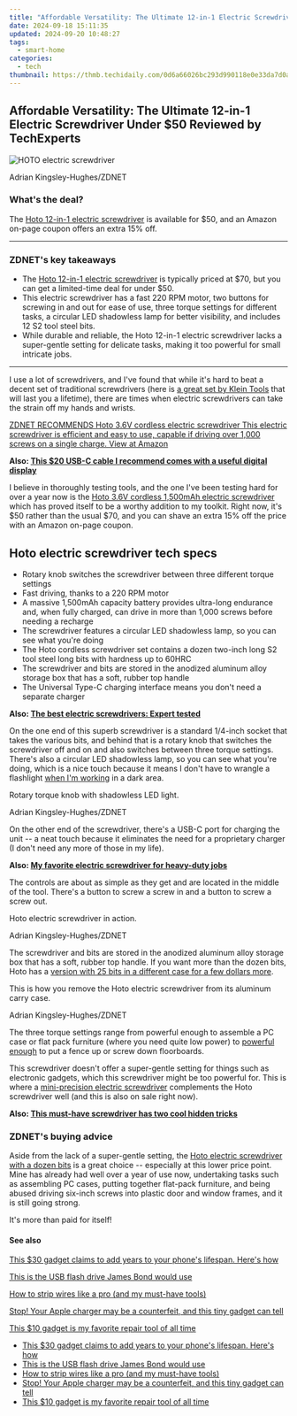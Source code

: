 ```yaml
---
title: "Affordable Versatility: The Ultimate 12-in-1 Electric Screwdriver Under $50 Reviewed by TechExperts"
date: 2024-09-18 15:11:35
updated: 2024-09-20 10:48:27
tags:
  - smart-home
categories:
  - tech
thumbnail: https://thmb.techidaily.com/0d6a66026bc293d990118e0e33da7d0a3d5bf37cd742dae54e5c6356e3964e9a.jpg
---
```


## Affordable Versatility: The Ultimate 12-in-1 Electric Screwdriver Under $50 Reviewed by TechExperts

![HOTO electric screwdriver](https://www.zdnet.com/a/img/resize/faffa42395cf9d80e613605ab53f260853ba2a01/2023/05/03/deb228e0-81f7-432e-ad21-c361cd3b0bf4/img-3150.jpg?auto=webp&width=1280)

Adrian Kingsley-Hughes/ZDNET

### What's the deal?

The [Hoto 12-in-1 electric screwdriver](https://buy.geni.us/Proxy.ashx?TSID=368250&GR%5FURL=https%3A%2F%2Fwww.amazon.com%2FHOTO-Screwdriver-Electric-Cordless-Shadowless%2Fdp%2FB08Z74BLX9%3Ftag%3Dzd-buy-button-20%26ascsubtag%3D%5F%5FCOM%5FCLICK%5FID%5F%5F%7C1c397782-8666-4103-a15d-044478906f88%7Cdtp&dtb=1) is available for $50, and an Amazon on-page coupon offers an extra 15% off.

---

### ZDNET's key takeaways

* The [Hoto 12-in-1 electric screwdriver](https://buy.geni.us/Proxy.ashx?TSID=368250&GR%5FURL=https%3A%2F%2Fwww.amazon.com%2FHOTO-Screwdriver-Electric-Cordless-Shadowless%2Fdp%2FB08Z74BLX9%3Ftag%3Dzd-buy-button-20%26ascsubtag%3D%5F%5FCOM%5FCLICK%5FID%5F%5F%7C1c397782-8666-4103-a15d-044478906f88%7Cdtp&dtb=1) is typically priced at $70, but you can get a limited-time deal for under $50.
* This electric screwdriver has a fast 220 RPM motor, two buttons for screwing in and out for ease of use, three torque settings for different tasks, a circular LED shadowless lamp for better visibility, and includes 12 S2 tool steel bits.
* While durable and reliable, the Hoto 12-in-1 electric screwdriver lacks a super-gentle setting for delicate tasks, making it too powerful for small intricate jobs.

---

I use a lot of screwdrivers, and I've found that while it's hard to beat a decent set of traditional screwdrivers (here is [a great set by Klein Tools](https://buy.geni.us/Proxy.ashx?TSID=368250&GR%5FURL=https%3A%2F%2Fwww.amazon.com%2FKlein-Tools-85148-Screwdriver-Demagnetizer%2Fdp%2FB07W7VCQK3%3Ftag%3Dzd-buy-button-20%26ascsubtag%3D%5F%5FCOM%5FCLICK%5FID%5F%5F%7C1c397782-8666-4103-a15d-044478906f88%7Cdtp&dtb=1) that will last you a lifetime), there are times when electric screwdrivers can take the strain off my hands and wrists. 

[ZDNET RECOMMENDS Hoto 3.6V cordless electric screwdriver This electric screwdriver is efficient and easy to use, capable if driving over 1,000 screws on a single charge. View at Amazon](https://buy.geni.us/Proxy.ashx?TSID=368250&GR%5FURL=https%3A%2F%2Fwww.amazon.com%2FHOTO-Screwdriver-Electric-Cordless-Shadowless%2Fdp%2FB08Z74BLX9%3Ftag%3Dzd-buy-button-20%26ascsubtag%3D%5F%5FCOM%5FCLICK%5FID%5F%5F%7C1c397782-8666-4103-a15d-044478906f88%7Cdtp&dtb=1)

**Also: [This $20 USB-C cable I recommend comes with a useful digital display](https://www.zdnet.com/home-and-office/this-20-usb-c-cable-i-recommend-comes-with-a-useful-digital-display/)**

I believe in thoroughly testing tools, and the one I've been testing hard for over a year now is the [Hoto 3.6V cordless 1,500mAh electric screwdriver](https://buy.geni.us/Proxy.ashx?TSID=368250&GR%5FURL=https%3A%2F%2Fwww.amazon.com%2FHOTO-Screwdriver-Electric-Cordless-Shadowless%2Fdp%2FB08Z74BLX9%3Ftag%3Dzd-buy-button-20%26ascsubtag%3D%5F%5FCOM%5FCLICK%5FID%5F%5F%7C1c397782-8666-4103-a15d-044478906f88%7Cdtp&dtb=1) which has proved itself to be a worthy addition to my toolkit. Right now, it's $50 rather than the usual $70, and you can shave an extra 15% off the price with an Amazon on-page coupon.

## Hoto electric screwdriver tech specs

* Rotary knob switches the screwdriver between three different torque settings
* Fast driving, thanks to a 220 RPM motor
* A massive 1,500mAh capacity battery provides ultra-long endurance and, when fully charged, can drive in more than 1,000 screws before needing a recharge
* The screwdriver features a circular LED shadowless lamp, so you can see what you're doing
* The Hoto cordless screwdriver set contains a dozen two-inch long S2 tool steel long bits with hardness up to 60HRC
* The screwdriver and bits are stored in the anodized aluminum alloy storage box that has a soft, rubber top handle
* The Universal Type-C charging interface means you don't need a separate charger

**Also: [The best electric screwdrivers: Expert tested](https://www.zdnet.com/home-and-office/best-electric-screwdriver/)**

On the one end of this superb screwdriver is a standard 1/4-inch socket that takes the various bits, and behind that is a rotary knob that switches the screwdriver off and on and also switches between three torque settings. There's also a circular LED shadowless lamp, so you can see what you're doing, which is a nice touch because it means I don't have to wrangle a flashlight [when I'm working](https://www.zdnet.com/home-and-office/this-60-tool-essentially-gives-you-another-pair-of-hands/) in a dark area.

Rotary torque knob with shadowless LED light.

Adrian Kingsley-Hughes/ZDNET

On the other end of the screwdriver, there's a USB-C port for charging the unit -- a neat touch because it eliminates the need for a proprietary charger (I don't need any more of those in my life). 

**Also: [My favorite electric screwdriver for heavy-duty jobs](https://www.zdnet.com/home-and-office/my-favorite-electric-screwdriver-for-heavy-duty-jobs/)**

The controls are about as simple as they get and are located in the middle of the tool. There's a button to screw a screw in and a button to screw a screw out.

Hoto electric screwdriver in action.

Adrian Kingsley-Hughes/ZDNET

The screwdriver and bits are stored in the anodized aluminum alloy storage box that has a soft, rubber top handle. If you want more than the dozen bits, Hoto has a [version with 25 bits in a different case for a few dollars more](https://buy.geni.us/Proxy.ashx?TSID=368250&GR%5FURL=https%3A%2F%2Fwww.amazon.com%2FHOTO-Electric-Screwdriver-Cordless-Mechanical-dp-B0BLMQ8BXB%2Fdp%2FB0BLMQ8BXB%3Ftag%3Dzd-buy-button-20%26ascsubtag%3D%5F%5FCOM%5FCLICK%5FID%5F%5F%7C1c397782-8666-4103-a15d-044478906f88%7Cdtp&dtb=1).

This is how you remove the Hoto electric screwdriver from its aluminum carry case.

Adrian Kingsley-Hughes/ZDNET

The three torque settings range from powerful enough to assemble a PC case or flat pack furniture (where you need quite low power) to [powerful enough](https://www.zdnet.com/home-and-office/youll-never-guess-how-many-tech-repair-tools-this-little-bag-can-fit/) to put a fence up or screw down floorboards. 

This screwdriver doesn't offer a super-gentle setting for things such as electronic gadgets, which this screwdriver might be too powerful for. This is where a [mini-precision electric screwdriver](https://buy.geni.us/Proxy.ashx?TSID=368250&GR%5FURL=https%3A%2F%2Fwww.amazon.com%2FElectric-Screwdriver-Precision-Magnetic-Cordless%2Fdp%2FB09N3KQQ5K%3Ftag%3Dzd-buy-button-20%26ascsubtag%3D%5F%5FCOM%5FCLICK%5FID%5F%5F%7C1c397782-8666-4103-a15d-044478906f88%7Cdtp&dtb=1) complements the Hoto screwdriver well (and this is also on sale right now).

**Also: [This must-have screwdriver has two cool hidden tricks](https://www.zdnet.com/home-and-office/this-must-have-screwdriver-has-two-cool-hidden-tricks/)**

### ZDNET's buying advice

Aside from the lack of a super-gentle setting, the [Hoto electric screwdriver with a dozen bits](https://buy.geni.us/Proxy.ashx?TSID=368250&GR%5FURL=https%3A%2F%2Fwww.amazon.com%2FHOTO-Screwdriver-Electric-Cordless-Shadowless%2Fdp%2FB08Z74BLX9%3Ftag%3Dzd-buy-button-20%26ascsubtag%3D%5F%5FCOM%5FCLICK%5FID%5F%5F%7C1c397782-8666-4103-a15d-044478906f88%7Cdtp&dtb=1) is a great choice -- especially at this lower price point. Mine has already had well over a year of use now, undertaking tasks such as assembling PC cases, putting together flat-pack furniture, and being abused driving six-inch screws into plastic door and window frames, and it is still going strong. 

It's more than paid for itself!

#### See also

[This $30 gadget claims to add years to your phone's lifespan. Here's how](https://www.zdnet.com/article/this-30-gadget-claims-to-add-years-to-your-phones-lifespan-heres-how/ "This $30 gadget claims to add years to your phone's lifespan. Here's how")

[This is the USB flash drive James Bond would use](https://www.zdnet.com/article/this-is-the-usb-flash-drive-james-bond-would-use/ "This is the USB flash drive James Bond would use")

[How to strip wires like a pro (and my must-have tools)](https://www.zdnet.com/article/how-to-strip-wires-like-a-pro-and-my-must-have-tools/ "How to strip wires like a pro (and my must-have tools)")

[Stop! Your Apple charger may be a counterfeit, and this tiny gadget can tell](https://www.zdnet.com/article/stop-your-apple-charger-may-be-a-counterfeit-and-this-tiny-gadget-can-tell/ "Stop! Your Apple charger may be a counterfeit, and this tiny gadget can tell")

[This $10 gadget is my favorite repair tool of all time](https://www.zdnet.com/article/this-10-gadget-is-my-favorite-repair-tool-of-all-time/ "This $10 gadget is my favorite repair tool of all time")

* [This $30 gadget claims to add years to your phone's lifespan. Here's how](https://www.zdnet.com/article/this-30-gadget-claims-to-add-years-to-your-phones-lifespan-heres-how/ "This $30 gadget claims to add years to your phone's lifespan. Here's how")
* [This is the USB flash drive James Bond would use](https://www.zdnet.com/article/this-is-the-usb-flash-drive-james-bond-would-use/ "This is the USB flash drive James Bond would use")
* [How to strip wires like a pro (and my must-have tools)](https://www.zdnet.com/article/how-to-strip-wires-like-a-pro-and-my-must-have-tools/ "How to strip wires like a pro (and my must-have tools)")
* [Stop! Your Apple charger may be a counterfeit, and this tiny gadget can tell](https://www.zdnet.com/article/stop-your-apple-charger-may-be-a-counterfeit-and-this-tiny-gadget-can-tell/ "Stop! Your Apple charger may be a counterfeit, and this tiny gadget can tell")
* [This $10 gadget is my favorite repair tool of all time](https://www.zdnet.com/article/this-10-gadget-is-my-favorite-repair-tool-of-all-time/ "This $10 gadget is my favorite repair tool of all time")

<ins class="adsbygoogle"
     style="display:block"
     data-ad-format="autorelaxed"
     data-ad-client="ca-pub-7571918770474297"
     data-ad-slot="1223367746"></ins>



<ins class="adsbygoogle"
     style="display:block"
     data-ad-client="ca-pub-7571918770474297"
     data-ad-slot="8358498916"
     data-ad-format="auto"
     data-full-width-responsive="true"></ins>

